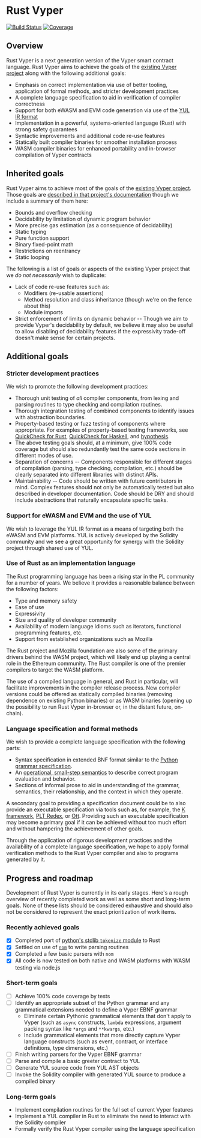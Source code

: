 # Rust Vyper

[![Build Status](https://circleci.com/gh/davesque/rust-vyper.svg?style=shield)](https://circleci.com/gh/davesque/rust-vyper)
[![Coverage](https://codecov.io/gh/davesque/rust-vyper/branch/master/graph/badge.svg)](https://codecov.io/gh/davesque/rust-vyper)

## Overview

Rust Vyper is a next generation version of the Vyper smart contract language.
Rust Vyper aims to achieve the goals of the [existing Vyper
project](https://github.com/vyperlang/vyper) along with the following
additional goals:

* Emphasis on correct implementation via use of better tooling, application of
  formal methods, and stricter development practices
* A complete language specification to aid in verification of compiler
  correctness
* Support for both eWASM and EVM code generation via use of the [YUL IR
  format](https://solidity.readthedocs.io/en/v0.5.13/yul.html)
* Implementation in a powerful, systems-oriented language (Rust) with strong
  safety guarantees
* Syntactic improvements and additional code re-use features
* Statically built compiler binaries for smoother installation process
* WASM compiler binaries for enhanced portability and in-browser compilation of
  Vyper contracts

## Inherited goals

Rust Vyper aims to achieve most of the goals of the [existing Vyper
project](https://github.com/vyperlang/vyper).  Those goals are [described in
that project's
documentation](https://vyper.readthedocs.io/en/latest/index.html#principles-and-goals)
though we include a summary of them here:

* Bounds and overflow checking
* Decidability by limitation of dynamic program behavior
* More precise gas estimation (as a consequence of decidability)
* Static typing
* Pure function support
* Binary fixed-point math
* Restrictions on reentrancy
* Static looping

The following is a list of goals or aspects of the existing Vyper project that
we *do not necessarily* wish to duplicate:

* Lack of code re-use features such as:
  - Modifiers (re-usable assertions)
  - Method resolution and class inheritance (though we're on the fence about
    this)
  - Module imports
* Strict enforcement of limits on dynamic behavior -- Though we aim to provide
  Vyper's decidability by default, we believe it may also be useful to allow
  disabling of decidability features if the expressivity trade-off doesn't make
  sense for certain projects.

## Additional goals

### Stricter development practices

We wish to promote the following development practices:

* Thorough unit testing of *all* compiler components, from lexing and parsing
  routines to type checking and compilation routines.
* Thorough integration testing of combined components to identify issues with
  abstraction boundaries.
* Property-based testing or fuzz testing of components where appropriate.  For
  examples of property-based testing frameworks, see [QuickCheck for
  Rust](https://github.com/BurntSushi/quickcheck), [QuickCheck for
  Haskell](https://github.com/nick8325/quickcheck), and
  [hypothesis](https://hypothesis.works/).
* The above testing goals should, at a minimum, give 100% code coverage but
  should also redundantly test the same code sections in different modes of
  use.
* Separation of concerns -- Components responsible for different stages of
  compilation (parsing, type checking, compilation, etc.) should be clearly
  separated into different libraries with distinct APIs.
* Maintainability -- Code should be written with future contributors in mind.
  Complex features should not only be automatically tested but also described
  in developer documentation.  Code should be DRY and should include
  abstractions that naturally encapsulate specific tasks.

### Support for eWASM and EVM and the use of YUL

We wish to leverage the YUL IR format as a means of targeting both the eWASM
and EVM platforms.  YUL is actively developed by the Solidity community and we
see a great opportunity for synergy with the Solidity project through shared
use of YUL.

### Use of Rust as an implementation language

The Rust programming language has been a rising star in the PL community for a
number of years.  We believe it provides a reasonable balance between the
following factors:

* Type and memory safety
* Ease of use
* Expressivity
* Size and quality of developer community
* Availability of modern language idioms such as iterators, functional
  programming features, etc.
* Support from established organizations such as Mozilla

The Rust project and Mozilla foundation are also some of the primary drivers
behind the WASM project, which will likely end up playing a central role in the
Ethereum community.  The Rust compiler is one of the premier compilers to
target the WASM platform.

The use of a compiled language in general, and Rust in particular, will
facilitate improvements in the compiler release process.  New compiler versions
could be offered as statically compiled binaries (removing dependence on
existing Python binaries) or as WASM binaries (opening up the possibility to
run Rust Vyper in-browser or, in the distant future, on-chain).

### Language specification and formal methods

We wish to provide a complete language specification with the following parts:

* Syntax specification in extended BNF format similar to the [Python grammar
  specification](https://docs.python.org/3/reference/grammar.html).
* An [operational, small-step
  semantics](https://en.wikipedia.org/wiki/Operational_semantics#Small-step_semantics)
  to describe correct program evaluation and behavior.
* Sections of informal prose to aid in understanding of the grammar, semantics,
  their relationship, and the context in which they operate.

A secondary goal to providing a specification document could be to also provide
an executable specification via tools such as, for example, the
[K framework](http://www.kframework.org/index.php/Main_Page),
[PLT Redex](https://redex.racket-lang.org/), or
[Ott](https://www.cl.cam.ac.uk/~pes20/ott/). Providing such an
executable specification may become a primary goal if it can be achieved
without too much effort and without hampering the achievement of other goals.

Through the application of rigorous development practices and the availability
of a complete language specification, we hope to apply formal verification
methods to the Rust Vyper compiler and also to programs generated by it.

## Progress and roadmap

Development of Rust Vyper is currently in its early stages.  Here's a rough
overview of recently completed work as well as some short and long-term goals.
None of these lists should be considered exhaustive and should also not be
considered to represent the exact prioritization of work items.

### Recently achieved goals

* [x] Completed port of [python's stdlib `tokenize`
  module](https://github.com/python/cpython/blob/2a58b0636d1f620f8a85a2e4c030cc10551936a5/Lib/tokenize.py)
  to Rust
* [x] Settled on use of [`nom`](https://github.com/Geal/nom) to write parsing routines
* [x] Completed a few basic parsers with `nom`
* [x] All code is now tested on both native and WASM platforms with WASM
  testing via node.js

### Short-term goals

* [ ] Achieve 100% code coverage by tests
* [ ] Identify an appropriate subset of the Python grammar and any grammatical
  extensions needed to define a Vyper EBNF grammar
  - Eliminate certain Pythonic grammatical elements that don't apply to Vyper
    (such as `async` constructs, `lambda` expressions, argument packing syntax
    like `*args` and `**kwargs`, etc.)
  - Include grammatical elements that more directly capture Vyper language
    constructs (such as event, contract, or interface definitions, type
    dimensions, etc.)
* [ ] Finish writing parsers for the Vyper EBNF grammar
* [ ] Parse and compile a basic greeter contract to YUL
* [ ] Generate YUL source code from YUL AST objects
* [ ] Invoke the Solidity compiler with generated YUL source to produce a
  compiled binary

### Long-term goals

* Implement compilation routines for the full set of current Vyper features
* Implement a YUL compiler in Rust to eliminate the need to interact with the
  Solidity compiler
* Formally verify the Rust Vyper compiler using the language specification
